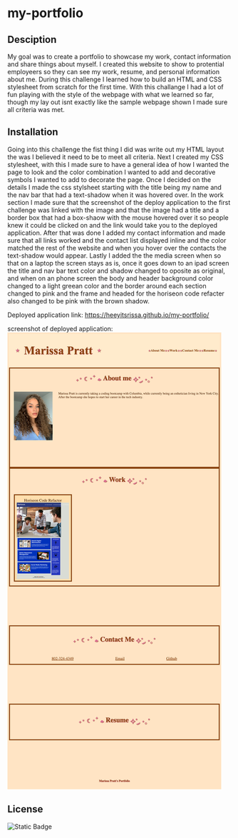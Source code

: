# my-portfolio

## Desciption
My goal was to create a portfolio to showcase my work, contact information and share things about myself. I created this website to show to protential employeers so they can see my work, resume, and personal information about me. During this challenge I learned how to build an HTML and CSS stylesheet from scratch for the first time. With this challange I had a lot of fun playing with the style of the webpage with what we learned so far, though my lay out isnt exactly like the sample webpage shown I made sure all criteria was met.

## Installation 
 Going into this challenge the fist thing I did was write out my HTML layout the was I
 believed it need to be to meet all criteria. Next I created my CSS stylesheet, with this I made sure to have a general idea of how I wanted the page to look and the color combination I wanted to add and decorative symbols I wanted to add to decorate the page. Once I decided on the details I made the css stylsheet starting with the title being my name and the nav bar that had a text-shadow when it was hovered over. In the work section I made sure that the screenshot of the deploy application to the first challenge was linked with the image and that the image had a title and a border box that had a box-shaow with the mouse hovered over it so people knew it could be clicked on and the link would take you to the deployed application. After that was done I added my contact information and made sure that all links worked and the contact list displayed inline and the color matched the rest of the website and when you hover over the contacts the text-shadow would appear. Lastly I added the the media screen when so that on a laptop the screen stays as is, once it goes down to an ipad screen the title and nav bar text color and shadow changed to oposite as original, and when on an phone screen the body and header background color changed to a light greean color and the border around each section changed to pink and the frame and headed for the horiseon code refacter also changed to be pink with the brown shadow.

 Deployed application link: https://heeyitsrissa.github.io/my-portfolio/

 screenshot of deployed application: ![Alt text](assets/images/screenshot-of-deployed-application.png)

 ## License 
![Static Badge](https://img.shields.io/badge/license-MIT-blue)

